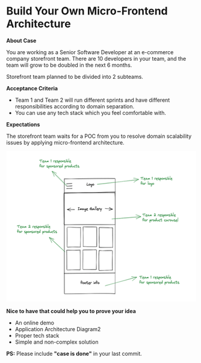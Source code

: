 # Build Your Own Micro-Frontend Architecture 

**About Case**

You are working as a Senior Software Developer at an e-commerce company storefront team. There are 10 developers in your team, and the team will grow to be doubled in the next 6 months.  

Storefront team planned to be divided into 2 subteams. 

**Acceptance Criteria**

- Team 1 and Team 2 will run different sprints and have different responsibilities according to domain separation.
- You can use any tech stack which you feel comfortable with.

**Expectations**

The storefront team waits for a POC from you to resolve domain scalability issues by applying micro-frontend architecture.

<img src="./assets/mf1.png" width="600" height="400">

**Nice to have that could help you to prove your idea**

- An online demo 
- Application Architecture Diagram2
- Proper tech stack
- Simple and non-complex solution

**PS:** Please include **"case is done"** in your last commit.
